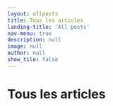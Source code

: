 ```yaml
---
layout: allposts
title: Tous les articles
landing-title: 'All posts'
nav-menu: true
description: null
image: null
author: null
show_tile: false
---
```


<h1>Tous les articles</h1>
